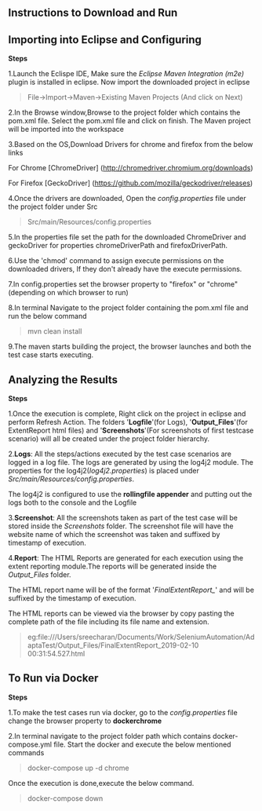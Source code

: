 Instructions to Download and Run 
----





Importing into Eclipse and Configuring
----
**Steps**


1.Launch the Eclispe IDE, Make sure the *Eclipse Maven Integration (m2e)* plugin is installed in eclipse. Now import the downloaded project in eclipse
>File->Import->Maven->Existing Maven Projects 
(And click on Next)

2.In the Browse window,Browse to the project folder which contains the pom.xml file. Select the pom.xml file and click on finish. The Maven project will be imported into the workspace

3.Based on the OS,Download Drivers for chrome and firefox from the below links

For Chrome  [ChromeDriver] 
             (http://chromedriver.chromium.org/downloads)

For Firefox [GeckoDriver]
             (https://github.com/mozilla/geckodriver/releases)

4.Once the drivers are downloaded, Open the *config.properties* file under the project folder under Src
>Src/main/Resources/config.properties

5.In the properties file set the path for the downloaded ChromeDriver and geckoDriver for properties chromeDriverPath and firefoxDriverPath.

6.Use the 'chmod' command to assign execute permissions on the downloaded drivers, If they don't already have the execute permissions. 

7.In config.properties set the browser property to "firefox" or "chrome"(depending on which browser to run)

8.In terminal Navigate to the project folder containing the pom.xml file and run the below command
>mvn clean install

9.The maven starts building the project, the browser launches and both the test case starts executing.



Analyzing the Results
----
**Steps**

1.Once the execution is complete, Right click on the project in eclipse and perform Refresh Action. The folders '**Logfile**'(for Logs), '**Output_Files**'(for ExtentReport html files) and '**Screenshots**'(For screenshots of first testcase scenario) will all be created under the project folder hierarchy.

2.**Logs**: All the steps/actions executed by the test case scenarios are logged in a log file. The logs are generated by using the log4j2 module. The properties for the log4j2(*log4j2.properties*) is placed under *Src/main/Resources/config.properties*. 

The log4j2 is configured to use the **rollingfile appender** and putting out the logs both to the console and the Logfile

3.**Screenshot**: All the screenshots taken as part of the test case will be stored inside the *Screenshots* folder. 
The screenshot file will have the website name of which the screenshot was taken and suffixed by timestamp of execution.

4.**Report**: The HTML Reports are generated for each execution using the extent reporting module.The reports will be generated inside the *Output_Files* folder.

The HTML report name will be of the format '*FinalExtentReport_*' and will be suffixed by the timestamp of execution.

The HTML reports can be viewed via the browser by copy pasting the complete path of the file including its file name and extension.

>eg:file:///Users/sreecharan/Documents/Work/SeleniumAutomation/AdaptaTest/Output_Files/FinalExtentReport_2019-02-10 00:31:54.527.html






To Run via Docker
----
**Steps**

1.To make the test cases run via docker, go to the *config.properties* file change the browser property to **dockerchrome**

2.In terminal navigate to the project folder path which contains docker-compose.yml file. Start the docker and execute the below mentioned commands

>docker-compose up -d chrome

Once the execution is done,execute the below command.

>docker-compose down







